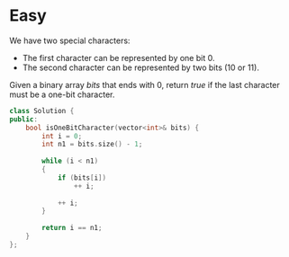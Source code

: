 # Easy

We have two special characters:

- The first character can be represented by one bit $0$.
- The second character can be represented by two bits ($10$ or $11$).

Given a binary array $bits$ that ends with $0$, return $true$ if the last character must be a one-bit character.

```cpp
class Solution {
public:
    bool isOneBitCharacter(vector<int>& bits) {
        int i = 0;
        int n1 = bits.size() - 1;
        
        while (i < n1)
        {
            if (bits[i])
                ++ i;
            
            ++ i;
        }
        
        return i == n1;
    }
};
```
